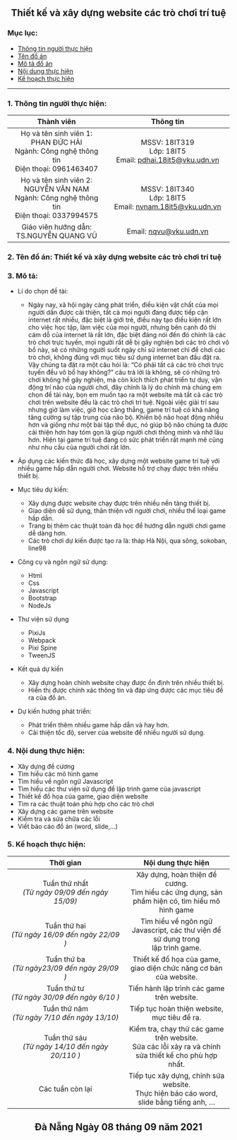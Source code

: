 ## <p align="center"> Thiết kế và xây dựng website các trò chơi trí tuệ </p>

### Mục lục:
- [Thông tin người thực hiện](#1thông-tin-người-thực-hiện)
- [Tên đồ án](#2tên-đồ-án-thiết-kế-và-xây-dựng-website-các-trò-chơi-trí-tuệ)
- [Mô tả đồ án](#3mô-tả)
- [Nội dung thực hiện](#4nội-dung-thực-hiện)
- [Kế hoạch thực hiện](#5kế-hoạch-thực-hiện)

<hr>

### 1.	Thông tin người thực hiện:
  
<div align="center">
  
| Thành viên<img width=1000> |Thông tin<img width=800/>|
| :-----: | :-: |
| Họ và tên sinh viên 1: PHAN ĐỨC HẢI <br> Ngành: Công nghệ thông tin <br> Điện thoại: 0961463407 | MSSV: 18IT319 <br> Lớp: 18IT5 <br> Email: pdhai.18it5@vku.udn.vn |
| Họ và tên sinh viên 2: NGUYỄN VĂN NAM <br> Ngành: Công nghệ thông tin <br> Điện thoại: 0337994575 | MSSV: 18IT340 <br> Lớp: 18IT5 <br> Email: nvnam.18it5@vku.udn.vn |
| Giáo viên hướng dẫn: TS.NGUYỄN QUANG VŨ  | Email: nqvu@vku.udn.vn |
</div>
  
### 2.	Tên đồ án: Thiết kế và xây dựng website các trò chơi trí tuệ

### 3.	Mô tả:
- Lí do chọn đề tài:
  - Ngày nay, xã hội ngày càng phát triển, điều kiện vật chất của mọi người dần được cải thiện, tất cả mọi người đang được tiếp cận internet rất nhiều, đặc biệt là giới trẻ, điều này tạo điều kiện rất lớn cho việc học tập, làm việc của mọi người, nhưng bên cạnh đó thì cám dỗ của internet là rất lớn, đặc biệt đáng nói đến đó chính là các trò chơi trực tuyến, mọi người rất dễ bị gây nghiện bơi các trò chơi vô bổ này, sẽ có những người suốt ngày chỉ sử internet chỉ để chơi các trò chơi, không đúng với mục tiêu sử dụng internet ban đầu đặt ra. Vậy chúng ta đặt ra một câu hỏi là: “Có phải tất cả các trò chơi trực tuyến đều vô bổ hay không?” câu trả lời là không, sẽ có những trò chơi không hề gây nghiện, mà còn kích thích phát triển tư duy, vận động trí não của người chơi, đây chính là lý do chính mà chúng em chọn đề tài này, bọn em muốn tạo ra một website mà tất cả các trò chơi trên website đều là các trò chơi trí tuệ. Ngoài việc giải trí sau nhưng giờ làm việc, giờ học căng thẳng, game trí tuệ có khả năng tăng cường sự tập trung của não bộ. Khiến bộ não hoạt động nhiều hơn và giống như một bài tập thể dục, nó giúp bộ não chúng ta được cải thiện hơn hay tóm gọn là giúp người chơi thông minh và nhớ lâu hơn. Hiện tại game trí tuệ đang có sức phát triển rất mạnh mẽ cũng như nhu cầu của người chơi rất lớn.

- Áp dụng các kiến thức đã học, xây dựng một website game trí tuệ với nhiều game hấp dẫn người chơi. Website hỗ trợ chạy được trên nhiều thiết bị.
- Mục tiêu dự kiến:
  - Xây dựng được website chạy được trên nhiều nền tảng thiết bị. 
  - Giao diện dễ sử dụng, thân thiện với người chơi, nhiều thể loại game hấp dẫn.
  - Trang bị thêm các thuật toán đã học để hướng dẫn người chơi game dễ dàng hơn.
  - Các trò chơi dự kiến được tạo ra là: tháp Hà Nội, qua sông, sokoban, line98

- Công cụ và ngôn ngữ sử dụng:
  -	Html
  -	Css
  -	Javascript
  -	Bootstrap
  -	NodeJs

- Thư viện sử dụng
  -	PixiJs
  -	Webpack
  -	Pixi Spine
  -	TweenJS

- Kết quả dự kiến
  -	Xây dựng hoàn chỉnh website chạy được ổn định trên nhiều thiết bị.
  -	Hiển thị được chính xác thông tin và đáp ứng được các mục tiêu đề ra của đồ án.

- Dự kiến hướng phát triển:
  -	Phát triển thêm nhiều game hấp dẫn và hay hơn.
  -	Cải thiện tốc độ, server của website để nhiều người sử dụng.

### 4.	Nội dung thực hiện:
  -	Xây dựng đề cương
  -	Tìm hiểu các mô hình game
  -	Tìm hiểu về ngôn ngữ Javascript
  -	Tìm hiểu các thư viện sử dụng để lập trình game của javascript
  -	Thiết kế đồ họa của game, giao diện website
  -	Tìm ra các thuật toán phù hợp cho các trò chơi
  -	Xây dựng các game trên website
  -	Kiểm tra và sửa chữa các lỗi
  -	Viết báo cáo đồ án (word, slide,…) 

### 5.	Kế hoạch thực hiện:

<div align="center">
  
| Thời gian<img width=1000> |Nội dung thực hiện<img width=800/>|
| :-----: | :-: |
| Tuần thứ nhất <br> _(Từ ngày 09/09 đến ngày 15/09)_ | Xây dựng, hoàn thiện đề cương. <br> Tìm hiểu các ứng dụng, sản phẩm hiện có, tìm hiểu mô hình game |
| Tuần thứ hai <br> _(Từ ngày 16/09 đến ngày 22/09 )_ | Tìm hiểu về ngôn ngữ Javascript, các thư viện để sử dụng trong <br> lập trình game. |
| Tuần thứ ba <br> _(Từ ngày23/09 đến ngày 29/09 )_ | Thiết kế đồ họa của game, giao diện chức năng cơ bản của website. |
| Tuần thứ tư <br> _(Từ ngày 30/09 đến ngày 6/10 )_ | Tiến hành lập trình các game trên website.|
| Tuần thứ năm <br> _(Từ ngày 7/10 đến ngày 13/10)_ | Tiếp tục hoàn thiện website, mục tiêu đề ra. |
| Tuần thứ sáu <br> _(Từ ngày 14/10 đến ngày 20/110 )_ | Kiểm tra, chạy thử các game trên website. <br> Sửa các lỗi xảy ra và chỉnh sửa thiết kế cho phù hợp nhất. |
| Các tuần còn lại | Tiếp tục xây dựng, chỉnh sửa website. <br> Thực hiện báo cáo word, slide bằng tiếng anh, … |
  
</div>

## <p align="center"> Đà Nẵng Ngày 08 tháng 09 năm 2021 </p>
